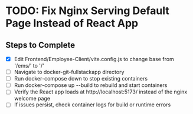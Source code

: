 # TODO: Fix Nginx Serving Default Page Instead of React App

## Steps to Complete
- [x] Edit Frontend/Employee-Client/vite.config.js to change base from '/ems/' to '/'
- [ ] Navigate to docker-git-fullstackapp directory
- [ ] Run docker-compose down to stop existing containers
- [ ] Run docker-compose up --build to rebuild and start containers
- [ ] Verify the React app loads at http://localhost:5173/ instead of the nginx welcome page
- [ ] If issues persist, check container logs for build or runtime errors
